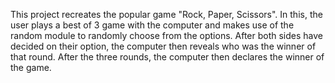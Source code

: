 This project recreates the popular game "Rock, Paper, Scissors". In this, the user plays a best of 3 game with the computer and makes use of the random module to randomly choose from the options. 
After both sides have decided on their option, the computer then reveals who was the winner of that round.
After the three rounds, the computer then declares the winner of the game.
